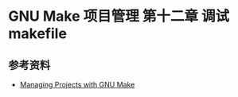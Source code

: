 # GNU Make 项目管理 第十二章 调试 makefile

[annotation]: <id> (0dc9f8c3-b627-4766-98bd-bd71df125251)
[annotation]: <status> (protect)
[annotation]: <create_time> (2021-04-18 19:24:21)
[annotation]: <category> (读书笔记)
[annotation]: <tags> (Make|Makefile|GNU)
[annotation]: <topic> (GNU Make项目管理)
[annotation]: <index> (12)
[annotation]: <comments> (true)
[annotation]: <url> (http://blog.ccyg.studio/article/0dc9f8c3-b627-4766-98bd-bd71df125251)

## 参考资料

- [Managing Projects with GNU Make](https://book.douban.com/subject/1850994/)